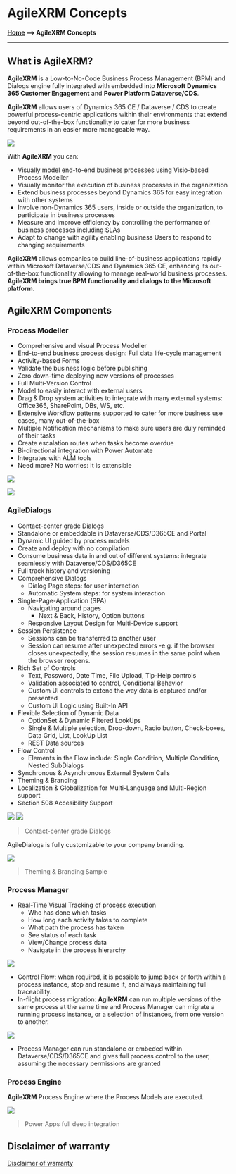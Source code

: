 ﻿# AgileXRM Concepts

**[Home](/) --> AgileXRM Concepts**

---

## What is AgileXRM?

**AgileXRM** is a Low-to-No-Code Business Process Management (BPM) and Dialogs engine fully integrated with embedded into **Microsoft Dynamics 365 Customer Engagement** and **Power Platform Dataverse/CDS**.

**AgileXRM** allows users of Dynamics 365 CE / Dataverse / CDS to create powerful process-centric applications
within their environments that extend beyond out-of-the-box functionality to cater for
more business requirements in an easier more manageable way.

![](media/AgileXRM_Concepts_01.png)

With **AgileXRM** you can:

- Visually model end-to-end business processes using Visio-based Process Modeller
- Visually monitor the execution of business processes in the organization
- Extend business processes beyond Dynamics 365 for easy integration with other systems
- Involve non-Dynamics 365 users, inside or outside the organization, to participate in business processes
- Measure and improve efficiency by controlling the performance of business processes including SLAs
- Adapt to change with agility enabling business Users to respond to changing requirements

**AgileXRM** allows companies to build line-of-business
applications rapidly within Microsoft Dataverse/CDS and Dynamics 365 CE,
enhancing its out-of-the-box functionality allowing to manage real-world
business processes. **AgileXRM brings true BPM functionality and dialogs
to the Microsoft platform**.

## AgileXRM Components

### Process Modeller

- Comprehensive and visual Process Modeller
- End-to-end business process design: Full data life-cycle management
- Activity-based Forms
- Validate the business logic before publishing
- Zero down-time deploying new versions of processes
- Full Multi-Version Control
- Model to easily interact with external users
- Drag & Drop system activities to integrate with many external systems: Office365, SharePoint, DBs, WS, etc.
- Extensive Workflow patterns supported to cater for more business use cases, many out-of-the-box
- Multiple Notification mechanisms to make sure users are duly reminded of their tasks
- Create escalation routes when tasks become overdue
- Bi-directional integration with Power Automate
- Integrates with ALM tools
- Need more? No worries: It is extensible

![](media/AgileXRM_Concepts_02.png)

![](media/AgileXRM_Concepts_03.png)

### AgileDialogs

- Contact-center grade Dialogs
- Standalone or embeddable in Dataverse/CDS/D365CE and Portal
- Dynamic UI guided by process models
- Create and deploy with no compilation
- Consume business data in and out of different systems: integrate seamlessly with Dataverse/CDS/D365CE
- Full track history and versioning
- Comprehensive Dialogs
  - Dialog Page steps: for user interaction
  - Automatic System steps: for system interaction
- Single-Page-Application (SPA)
  - Navigating around pages
    - Next & Back, History, Option buttons
  - Responsive Layout Design for Multi-Device support
- Session Persistence
  - Sessions can be transferred to another user
  - Session can resume after unexpected errors -e.g. if the browser closes unexpectedly, the session resumes in the same point when the browser reopens. 
- Rich Set of Controls 
  - Text, Password, Date Time, File Upload, Tip-Help controls
  - Validation associated to control, Conditional Behavior
  - Custom UI controls to extend the way data is captured and/or presented
  - Custom UI Logic using Built-In API
- Flexible Selection of Dynamic Data
  - OptionSet & Dynamic Filtered LookUps
  - Single & Multiple selection, Drop-down, Radio button, Check-boxes, Data Grid, List, LookUp List
  - REST Data sources
- Flow Control
  - Elements in the Flow include: Single Condition, Multiple Condition, Nested SubDialogs 
- Synchronous & Asynchronous External System Calls
- Theming & Branding
- Localization & Globalization for Multi-Language and Multi-Region support
- Section 508 Accesibility Support

![](media/AgileXRM_Concepts_04.png)
![](media/AgileXRM_Concepts_05.png)
> Contact-center grade Dialogs

AgileDialogs is fully customizable to your company branding.

![](media/AgileXRM_Concepts_06.png)
> Theming & Branding Sample

### Process Manager

- Real-Time Visual Tracking of process execution 
  - Who has done which tasks
  - How long each activity takes to complete
  - What path the process has taken
  - See status of each task
  - View/Change process data
  - Navigate in the process hierarchy
 
![](media/AgileXRM_Concepts_08.png)

- Control Flow: when required, it is possible to jump back or forth within a process instance, 
  stop and resume it, and always maintaining full traceability.  
- In-flight process migration: **AgileXRM** can run multiple versions of the same process at the 
  same time and Process Manager can migrate a running process instance, or a selection of instances, 
  from one version to another. 

![](media/AgileXRM_Concepts_07.png)

- Process Manager can run standalone or embeded within Dataverse/CDS/D365CE and gives full process 
  control to the user, assuming the necessary permissions are granted

### Process Engine

**AgileXRM** Process Engine where the Process Models are executed.

![](media/AgileXRM_Concepts_90.png)

> Power Apps full deep integration

## Disclaimer of warranty

[Disclaimer of warranty](../guides/common/DisclaimerOfWarranty.md)